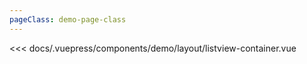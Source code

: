 ```yaml
---
pageClass: demo-page-class
---
```


<!-- markdownlint-disable MD033 -->
<client-only>
<demo-box codesandbox="https://codesandbox.io/s/rml1yxyx9o?module=%2Fsrc%2FApp.vue&view=preview">
<div slot="demo">

  <demo-layout-listview-container />

</div>

<div slot="code">

<<< docs/.vuepress/components/demo/layout/listview-container.vue

</div>

</demo-box>
</client-only>
<!-- markdownlint-enable MD033 -->

